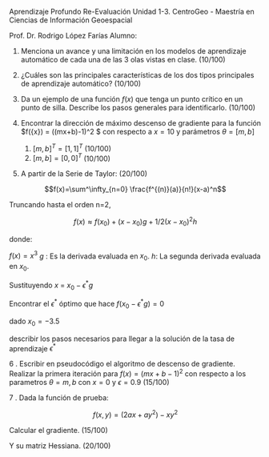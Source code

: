 
Aprendizaje Profundo
Re-Evaluación Unidad 1-3.
CentroGeo - Maestría en Ciencias de Información Geoespacial

Prof. Dr. Rodrigo López Farías
Alumno:  




1. Menciona un avance y una limitación en los modelos de aprendizaje automático de cada una de las 3 olas vistas en clase. (10/100)


2. ¿Cuáles son las principales características de los dos tipos principales de aprendizaje automático? (10/100)


3. Da un ejemplo de una función $f(x)$ que tenga un punto crítico en un punto de silla. Describe los pasos generales para identificarlo. (10/100)


4. Encontrar la dirección de máximo descenso de gradiente para la función $f({x}) = ((mx+b)-1)^2 $ con respecto a $x=10$ y parámetros $\theta = [m,b]$


	1. $[m,b]^T = [1,1]^T$ (10/100)
	2. $[m,b] = [0,0]^T$ (10/100)



6. A partir de la Serie de Taylor: (20/100)

$$f(x)=\sum^\infty_{n=0} \frac{f^{(n)}(a)}{n!}(x-a)^n$$

Truncando hasta el orden n=2, 

$$f({x}) \approx f({x_0})+({x}-{x}_0) {g} + 1/2 ({x}-{x}_0)^2 {h}$$

donde:


$f(x)=x^3$
${g}$ : Es la derivada evaluada en ${x}_0$.
${h}$: La segunda derivada evaluada en ${x}_0$.

Sustituyendo
${x}$  = ${x_0}-\epsilon^* {g}$

Encontrar el $\epsilon^*$ óptimo que hace $f(x_0-\epsilon^* g) = 0$

dado $x_0 = -3.5$



describir los pasos necesarios para llegar a la solución de la tasa de aprendizaje $\epsilon^*$



6 . Escribir en pseudocódigo el algoritmo de descenso de gradiente. Realizar la primera iteración para $f(x) = (mx+b-1)^2$ con respecto a los parametros $\theta = {m,b}$ con $x=0$ y $\epsilon=0.9$ (15/100)

7 . Dada la función de prueba:

$$f(x,y) = (2ax+ay^2)- xy^2 $$


Calcular el gradiente. (15/100) 

Y su matriz Hessiana. (20/100) 



